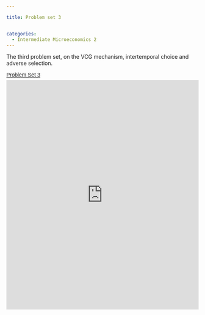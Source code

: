 ```yaml
---

title: Problem set 3


categories:
  - Intermediate Microeconomics 2
---
```

The third problem set, on the VCG mechanism, intertemporal choice and adverse selection. 

<p style=" margin: 12px auto 6px auto; font-family: Helvetica,Arial,Sans-serif; font-style: normal; font-variant: normal; font-weight: normal; font-size: 14px; line-height: normal; font-size-adjust: none; font-stretch: normal; -x-system-font: none; display: block;">   <a title="View Problem Set 3 on Scribd" href="https://www.scribd.com/doc/130442723/Problem-Set-3" style="text-decoration: underline;">Problem Set 3</a></p><iframe src="https://www.scribd.com/embeds/130442723/content?start_page=1&view_mode=scroll" data-auto-height="false" data-aspect-ratio="undefined" scrolling="no" width="100%" height="600" frameborder="0"></iframe>